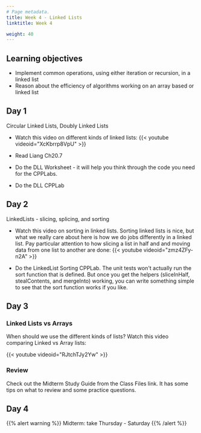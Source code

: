 ```yaml
---
# Page metadata.
title: Week 4 - Linked Lists
linktitle: Week 4

weight: 40
---
```


## Learning objectives

* Implement common operations, using either iteration or recursion, in a linked list
* Reason about the efficiency of algorithms working on an array based or linked list

## Day 1


Circular Linked Lists, Doubly Linked Lists

* Watch this video on different kinds of linked lists:
{{< youtube videoid="XcKbrrp8VpU" >}}

* Read Liang Ch20.7

* Do the DLL Worksheet - it will help you think through the code you need for the CPPLabs.

* Do the DLL CPPLab

## Day 2

LinkedLists - slicing, splicing, and sorting

* Watch this video on sorting in linked lists. Sorting linked lists is nice, but what we really
care about here is how we do jobs differently in a linked list. Pay particular attention to how
slicing a list in half and and moving data from one list to another are done:
{{< youtube videoid="zmz4ZFy-n2A" >}}

* Do the LinkedList Sorting CPPLab. The unit tests won't actually run the sort function that is
defined. But once you get the helpers (sliceInHalf, stealContents, and mergeInto) working, you
can write something simple to see that the sort function works if you like.

## Day 3

### Linked Lists vs Arrays

When should we use the different kinds of lists? Watch this video comparing Linked vs Array lists:

{{< youtube videoid="RJtchTJy2Yw" >}}

### Review

Check out the Midterm Study Guide from the Class Files link. It has some tips
on what to review and some practice questions.

## Day 4

{{% alert warning %}}
Midterm: take Thursday - Saturday
{{% /alert %}}
